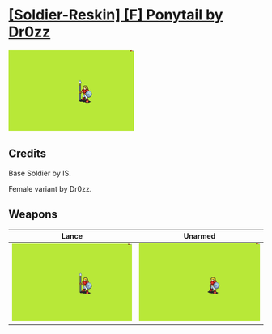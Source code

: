 # [\[Soldier-Reskin\] \[F\] Ponytail by Dr0zz](./)
 

<img src="./2.%20Lance/Lance_000.png" alt="[Soldier-Reskin] [F] Ponytail by Dr0zz standing" />

## Credits

Base Soldier by IS.

Female variant by Dr0zz.

## Weapons
 

|Lance |Unarmed |
|  :---: | :---: |
| <img alt="Lance animation" src="./2.%20Lance/Lance.gif" /> | <img alt="Unarmed animation" src="./8.%20Unarmed/Unarmed.gif" /> |
